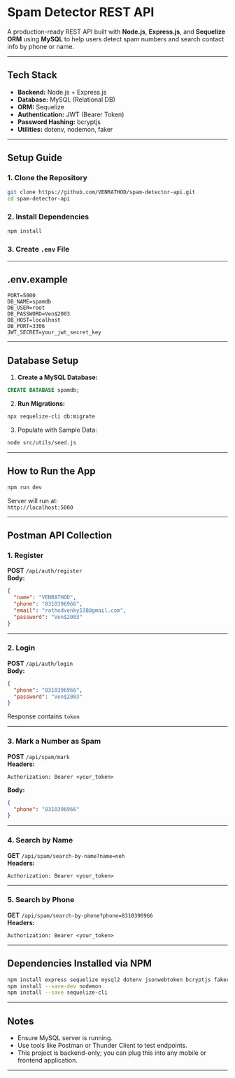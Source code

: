 
# Spam Detector REST API

A production-ready REST API built with **Node.js**, **Express.js**, and **Sequelize ORM** using **MySQL** to help users detect spam numbers and search contact info by phone or name.

---

## Tech Stack

- **Backend:** Node.js + Express.js
- **Database:** MySQL (Relational DB)
- **ORM:** Sequelize
- **Authentication:** JWT (Bearer Token)
- **Password Hashing:** bcryptjs
- **Utilities:** dotenv, nodemon, faker

---

## Setup Guide

### 1. Clone the Repository

```bash
git clone https://github.com/VENRATHOD/spam-detector-api.git
cd spam-detector-api
```

### 2. Install Dependencies

```bash
npm install
```

### 3. Create `.env` File



---

##  .env.example

```env
PORT=5000
DB_NAME=spamdb
DB_USER=root
DB_PASSWORD=Ven$2003
DB_HOST=localhost
DB_PORT=3306
JWT_SECRET=your_jwt_secret_key
```

---

## Database Setup

1. **Create a MySQL Database:**

```sql
CREATE DATABASE spamdb;
```

2. **Run Migrations:**

```bash
npx sequelize-cli db:migrate
```

3.  Populate with Sample Data:

```bash
node src/utils/seed.js
```

---

## How to Run the App

```bash
npm run dev
```

Server will run at:  
`http://localhost:5000`

---

##  Postman API Collection

###  1. Register

**POST** `/api/auth/register`  
**Body:**
```json
{
  "name": "VENRATHOD",
  "phone": "8310396966",
  "email": "rathodvenky538@gmail.com",
  "password": "Ven$2003"
}
```

---

###  2. Login

**POST** `/api/auth/login`  
**Body:**
```json
{
  "phone": "8310396966",
  "password": "Ven$2003"
}
```

 Response contains `token`

---

###  3. Mark a Number as Spam

**POST** `/api/spam/mark`  
**Headers:**
```
Authorization: Bearer <your_token>
```
**Body:**
```json
{
  "phone": "8310396966"
}
```

---

###  4. Search by Name

**GET** `/api/spam/search-by-name?name=neh`  
**Headers:**
```
Authorization: Bearer <your_token>
```

---

###  5. Search by Phone

**GET** `/api/spam/search-by-phone?phone=8310396966`  
**Headers:**
```
Authorization: Bearer <your_token>
```

---

##  Dependencies Installed via NPM

```bash
npm install express sequelize mysql2 dotenv jsonwebtoken bcryptjs faker cors
npm install --save-dev nodemon
npm install --save sequelize-cli
```

---

##  Notes

- Ensure MySQL server is running.
- Use tools like Postman or Thunder Client to test endpoints.
- This project is backend-only; you can plug this into any mobile or frontend application.

---


